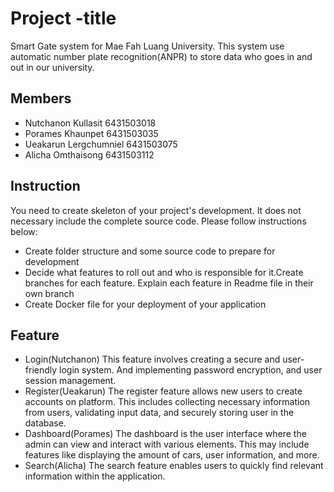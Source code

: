 # Project -title
Smart Gate system for Mae Fah Luang University. This system use automatic number plate recognition(ANPR) to store data who goes in and out in our university.
## Members
- Nutchanon Kullasit 6431503018
- Porames Khaunpet 6431503035
- Ueakarun Lergchumniel 6431503075
- Alicha Omthaisong 6431503112

## Instruction
You need to create skeleton of your project's development. It does not necessary include the complete source code. Please follow instructions below:
<!-- - Edit readme file that briefly explains your project and details of members.​  -->
- Create folder structure and some source code to prepare for development
- Decide what features to roll out and who is responsible for it.​ Create branches for each feature. Explain each feature in Readme file in their own branch​ 
- Create Docker file for your deployment of your application 

## Feature
- Login(Nutchanon)  This feature involves creating a secure and user-friendly login system. And implementing password encryption, and user session management.
- Register(Ueakarun) The register feature allows new users to create accounts on platform. This includes collecting necessary information from users, validating input data, and securely storing user in the database.
- Dashboard(Porames) The dashboard is the user interface where the admin can view and interact with various elements. This may include features like displaying the amount of cars, user information, and more.
- Search(Alicha) The search feature enables users to quickly find relevant information within the application.